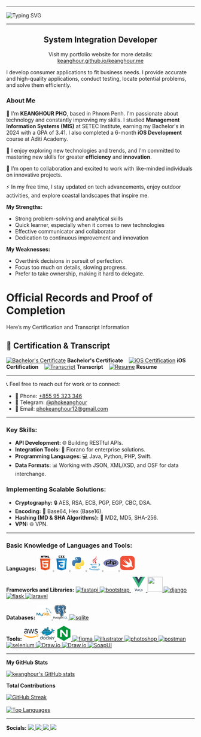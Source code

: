 <hr>
<div align="left">
  <img src="https://readme-typing-svg.herokuapp.com?font=Fira+Code&weight=600&size=32&pause=3000&color=2563EB&vCenter=true&random=false&width=500&height=45&lines=Hey+There++%F0%9F%91%8B%F0%9F%8F%BB;My+name+is+KEANGHOUR+PHO" alt="Typing SVG" />
</div>
<hr>

<h2 align="center">System Integration Developer</h2>

<p align="center">
  Visit my portfolio website for more details: 
  <a href="https://keanghour.github.io/keanghour.me/" target="_blank">keanghour.github.io/keanghour.me</a>
</p>

<p>I develop consumer applications to fit business needs. I provide accurate and high-quality applications, conduct testing, locate potential problems, and solve them efficiently.</p>

<h3>About Me</h3>

<p>👋 I'm <strong>KEANGHOUR PHO</strong>, based in Phnom Penh. I'm passionate about technology and constantly improving my skills. I studied <strong>Management Information Systems (MIS)</strong> at SETEC Institute, earning my Bachelor's in 2024 with a GPA of 3.41. I also completed a 6-month <strong>iOS Development</strong> course at Aditi Academy.</p>

<p>🧠 I enjoy exploring new technologies and trends, and I'm committed to mastering new skills for greater <strong>efficiency</strong> and <strong>innovation</strong>.</p>

<p>🤝 I’m open to collaboration and excited to work with like-minded individuals on innovative projects.</p>

<p>⚡ In my free time, I stay updated on tech advancements, enjoy outdoor activities, and explore coastal landscapes that inspire me.</p>

<p><strong>My Strengths:</strong> 
  <ul>
    <li>Strong problem-solving and analytical skills</li>
    <li>Quick learner, especially when it comes to new technologies</li>
    <li>Effective communicator and collaborator</li>
    <li>Dedication to continuous improvement and innovation</li>
  </ul>
</p>

<p><strong>My Weaknesses:</strong>
  <ul>
    <li>Overthink decisions in pursuit of perfection.</li>
    <li>Focus too much on details, slowing progress.</li>
    <li>Prefer to take ownership, making it hard to delegate.</li>
  </ul>
</p>

# Official Records and Proof of Completion

Here’s my Certification and Transcript Information

## 📄 Certification & Transcript  

[![Bachelor's Certificate](https://img.icons8.com/ios-filled/24/000000/certificate.png)](https://github.com/Keanghour/KEANGHOUR/blob/main/Certification.jpg) **Bachelor's Certificate** &nbsp;&nbsp; [![iOS Certification](https://img.icons8.com/ios-filled/24/000000/certificate.png)](https://github.com/Keanghour/KEANGHOUR/blob/main/iOSCertification.PNG) **iOS Certification** &nbsp;&nbsp; [![Transcript](https://img.icons8.com/ios-filled/24/000000/document.png)](https://raw.githubusercontent.com/Keanghour/KEANGHOUR/main/Transcript.jpg) **Transcript** &nbsp;&nbsp; [![Resume](https://img.icons8.com/ios-filled/24/000000/document.png)](https://github.com/Keanghour/KEANGHOUR/blob/main/Resume.pdf) **Resume**



---

<p>📞 Feel free to reach out for work or to connect:</p>

<ul>
  <li>📱 Phone: <a href="tel:+85595323346">+855 95 323 346</a></li>
  <li>📨 Telegram: <a href="https://t.me/phokeanghour">@phokeanghour</a></li>
  <li>📧 Email: <a href="mailto:phokeanghour12@gmail.com">phokeanghour12@gmail.com</a></li>
</ul>

---

<h3>Key Skills:</h3>
<ul>
  <li><strong>API Development:</strong> 🌐 Building RESTful APIs.</li>
  <li><strong>Integration Tools:</strong> 🔧 Fiorano for enterprise solutions.</li>
  <li><strong>Programming Languages:</strong> 💻 Java, Python, PHP, Swift.</li>
  <li><strong>Data Formats:</strong> 📊 Working with JSON, XML/XSD, and OSF for data interchange.</li>
</ul>

<h3>Implementing Scalable Solutions:</h3>
<ul>
  <li><strong>Cryptography:</strong> 🔒 AES, RSA, ECB, PGP, EGP, CBC, DSA.</li>
  <li><strong>Encoding:</strong> 🔐 Base64, Hex (Base16).</li>
  <li><strong>Hashing (MD & SHA Algorithms):</strong> 🧮 MD2, MD5, SHA-256.</li>
  <li><strong>VPN:</strong> 🌐 VPN.</li>
</ul>

---

<h3 align="left">Basic Knowledge of Languages and Tools:</h3>
<p align="left">
  
<!-- Languages -->
<strong>Languages:</strong>
<a href="https://www.w3.org/html/" target="_blank" rel="noreferrer">
  <img src="https://raw.githubusercontent.com/devicons/devicon/master/icons/html5/html5-original-wordmark.svg" alt="html5" width="40" height="40"/>
</a>
<a href="https://www.w3schools.com/css/" target="_blank" rel="noreferrer">
  <img src="https://raw.githubusercontent.com/devicons/devicon/master/icons/css3/css3-original-wordmark.svg" alt="css3" width="40" height="40"/>
</a>
<a href="https://www.python.org" target="_blank" rel="noreferrer">
  <img src="https://raw.githubusercontent.com/devicons/devicon/master/icons/python/python-original.svg" alt="python" width="40" height="40"/>
</a>
<a href="https://www.java.com" target="_blank" rel="noreferrer">
  <img src="https://raw.githubusercontent.com/devicons/devicon/master/icons/java/java-original.svg" alt="java" width="40" height="40"/>
</a>
<a href="https://www.php.net" target="_blank" rel="noreferrer">
  <img src="https://raw.githubusercontent.com/devicons/devicon/master/icons/php/php-original.svg" alt="php" width="40" height="40"/>
</a>
<a href="https://developer.apple.com/swift/" target="_blank" rel="noreferrer">
  <img src="https://raw.githubusercontent.com/devicons/devicon/master/icons/swift/swift-original.svg" alt="swift" width="40" height="40"/>
</a>


<!-- Frameworks and Libraries -->
<strong>Frameworks and Libraries:</strong>
<a href="https://fastapi.tiangolo.com/" target="_blank" rel="noreferrer">
  <img src="https://cdn.worldvectorlogo.com/logos/fastapi.svg" alt="fastapi" width="40" height="40"/>
</a>
<a href="https://getbootstrap.com" target="_blank" rel="noreferrer">
  <img src="https://www.vectorlogo.zone/logos/getbootstrap/getbootstrap-icon.svg" alt="bootstrap" width="40" height="40"/>
</a>
<a href="https://vuejs.org/" target="_blank" rel="noreferrer">
  <img src="https://raw.githubusercontent.com/devicons/devicon/master/icons/vuejs/vuejs-original-wordmark.svg" alt="vuejs" width="40" height="40"/>
</a>
<a href="https://nextjs.org/" target="_blank" rel="noreferrer">
  <img src="https://www.vectorlogo.zone/logos/nextjs/nextjs-icon.svg" width="40" height="40"/>
</a>
<a href="https://www.djangoproject.com/" target="_blank" rel="noreferrer">
  <img src="https://cdn.worldvectorlogo.com/logos/django.svg" alt="django" width="40" height="40"/>
</a>
<a href="https://flask.palletsprojects.com/" target="_blank" rel="noreferrer">
  <img src="https://www.vectorlogo.zone/logos/palletsprojects_flask/palletsprojects_flask-ar21.svg" alt="flask" width="40" height="40"/>
</a>
<a href="https://laravel.com/" target="_blank" rel="noreferrer">
  <img src="https://www.vectorlogo.zone/logos/laravel/laravel-ar21.svg" alt="laravel" width="40" height="40"/>
</a>

<!-- Databases -->
<strong>Databases:</strong>
<a href="https://www.mysql.com/" target="_blank" rel="noreferrer">
  <img src="https://raw.githubusercontent.com/devicons/devicon/master/icons/mysql/mysql-original-wordmark.svg" alt="mysql" width="40" height="40"/>
</a>
<a href="https://www.postgresql.org" target="_blank" rel="noreferrer">
  <img src="https://raw.githubusercontent.com/devicons/devicon/master/icons/postgresql/postgresql-original-wordmark.svg" alt="postgresql" width="40" height="40"/>
</a>
<a href="https://www.sqlite.org/" target="_blank" rel="noreferrer">
  <img src="https://www.vectorlogo.zone/logos/sqlite/sqlite-icon.svg" alt="sqlite" width="40" height="40"/>
</a>

<!-- Tools -->
<strong>Tools:</strong>
<a href="https://aws.amazon.com" target="_blank" rel="noreferrer">
  <img src="https://raw.githubusercontent.com/devicons/devicon/master/icons/amazonwebservices/amazonwebservices-original-wordmark.svg" alt="aws" width="40" height="40"/>
</a>
<a href="https://www.docker.com/" target="_blank" rel="noreferrer">
  <img src="https://raw.githubusercontent.com/devicons/devicon/master/icons/docker/docker-original-wordmark.svg" alt="docker" width="40" height="40"/>
</a>
<a href="https://www.nginx.com" target="_blank" rel="noreferrer">
  <img src="https://raw.githubusercontent.com/devicons/devicon/master/icons/nginx/nginx-original.svg" alt="nginx" width="40" height="40"/>
</a>
<a href="https://www.figma.com/" target="_blank" rel="noreferrer">
  <img src="https://www.vectorlogo.zone/logos/figma/figma-icon.svg" alt="figma" width="40" height="40"/>
</a>
<a href="https://www.adobe.com/in/products/illustrator.html" target="_blank" rel="noreferrer">
  <img src="https://www.vectorlogo.zone/logos/adobe_illustrator/adobe_illustrator-icon.svg" alt="illustrator" width="40" height="40"/>
</a>
<a href="https://www.photoshop.com/en" target="_blank" rel="noreferrer">
  <img src="https://logolook.net/wp-content/uploads/2023/10/Photoshop-Logo.png" alt="photoshop" width="70" height="40"/>
</a>
<a href="https://postman.com" target="_blank" rel="noreferrer">
  <img src="https://www.vectorlogo.zone/logos/getpostman/getpostman-icon.svg" alt="postman" width="40" height="40"/>
</a>
<a href="https://www.selenium.dev" target="_blank" rel="noreferrer">
  <img src="https://raw.githubusercontent.com/detain/svg-logos/780f25886640cef088af994181646db2f6b1a3f8/svg/selenium-logo.svg" alt="selenium" width="40" height="40"/>
</a>
<a href="https://github.com/keanghour" target="_blank" rel="noreferrer">
  <img src="https://www.vectorlogo.zone/logos/git-scm/git-scm-icon.svg" alt="Draw.io" width="40" height="40"/>
</a>
<a href="https://github.com/keanghour" target="_blank" rel="noreferrer">
  <img src="https://static-00.iconduck.com/assets.00/file-type-drawio-icon-512x512-2xmddtvm.png" alt="Draw.io" width="40" height="40"/>
</a>
<a href="https://www.soapui.org" target="_blank" rel="noreferrer">
  <img src="https://encrypted-tbn0.gstatic.com/images?q=tbn:ANd9GcRN4q2KTFwfgdsfd2mzAeLKuyuwWALpaoBjlA&s" alt="SoapUI" width="40" height="40"/>
</a>





---

<p align="left"><b>My GitHub Stats</b></p>
<div align="left">
  <a href="https://github.com/keanghour">
    <img src="https://github-readme-stats.vercel.app/api?username=keanghour&show_icons=true&count_private=true&title_color=0891b2&text_color=64748b&icon_color=0891b2&bg_color=1c1917&hide_border=true" alt="keanghour's GitHub stats"/>
  </a>
</div>

<div align="left">
  <p><b>Total Contributions</b></p>
  <a href="https://git.io/streak-stats">
    <img src="https://streak-stats.demolab.com?user=keanghour&theme=tokyonight&border_radius=5" alt="GitHub Streak" />
  </a>
</div>
<br>
<div align="left">
  <a href="https://github.com/keanghour">
    <img src="https://github-readme-stats.vercel.app/api/top-langs/?username=keanghour&theme=tokyonight&border_radius=5" alt="Top Languages" />
  </a>
</div>

---

<strong>Socials:</strong>
<a href="https://t.me/phokeanghour" target="_blank" rel="noreferrer">
    <img src="https://www.vectorlogo.zone/logos/telegram/telegram-ar21.svg" />
  </a>
<a href="https://www.linkedin.com/in/pho-keanghour-27133b21b/" target="_blank" rel="noreferrer">
    <img src="https://www.vectorlogo.zone/logos/linkedin/linkedin-ar21.svg" />
  </a>
  <a href="https://web.facebook.com/profile.php?id=100072415037504" target="_blank" rel="noreferrer">
    <img src="https://www.vectorlogo.zone/logos/facebook/facebook-ar21.svg" />
  </a>
  <a href="https://www.instagram.com/hour_zackry/" target="_blank" rel="noreferrer">
    <img src="https://www.vectorlogo.zone/logos/instagram/instagram-ar21.svg"  />
  </a>


